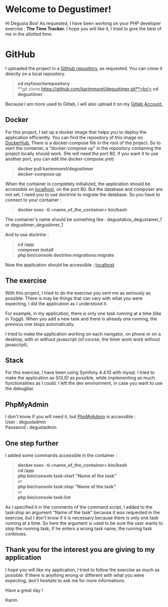 # Welcome to Degustimer!

Hi Degusta Box! As requested, I have been working on your PHP developer exercise : **The Time Tracker.**
I hope you will like it, I tried to give the best of me in the allotted time.

# GitHub

I uploaded the project in a <a target="_blank" href="https://github.com/karimmorel/degustimer">GitHub repository</a>, as requested.
You can clone it directly on a local repository.
>**cd myfavoriterepository**<br/>
>**git clone https://github.com/karimmorel/degustimer.git**<br/>
>**cd degustimer**<br/>

Because I am more used to Gitlab, I will also upload it on my <a target="_blank" href="https://gitlab.com/karimmorelGitlab">Gitlab Account.</a>

## Docker

For this project, I set up a docker image that helps you to deploy the application efficiently.
You can find the repository of this image on <a target="_blank" href="https://hub.docker.com/repository/docker/karimmorel/degustimer">DockerHub.</a>
There is a docker-compose file in the root of the project. So to start the container, a "docker-compose up" in the repository containing the project locally should work. 
(He will need the port 80, if you want it to use another port, you can edit the docker-compose.yml)
> **docker pull karimmorel/degustimer**<br/>
> **docker-compose up**<br/>

When the container is completely initialized, the application should be accessible on <a target="_blank" href="http://localhost:80">localhost</a>, on the port 80.
But the database and composer are not set, I need you to use doctrine to migrate the database.
So you have to connect to your container :
> **docker exec -ti <name_of_the_container> bin/bash**<br/>

The container's name should be something like : degustabox_degustamer_1 or degustimer_degustimer_1

And to use doctrine :
> **cd /app**<br/>
> **composer install**<br/>
> **php bin/console doctrine:migrations:migrate**

Now the application should be accessible : <a target="_blank" href="http://localhost:80">localhost</a>


## The exercise

With this project, I tried to do the exercise you sent me as seriously as possible.
There is may be things that can vary with what you were expecting, I did the application as I understood it.

For example, in my application, there is only one task running at a time (like in Toggl). When you add a new task and there is already one running, the previous one stops automatically.

I tried to make the application working on each navigator, on phone or on a desktop, with or without javascript (of course, the timer wont work without javascript).

## Stack

For this exercise, I have been using Symfony 4.4.10 with mysql.
I tried to make the application as SOLID as possible, while implementing as much functionalities as I could.
I left the dev environment, in case you want to use the debugbar.

## PhpMyAdmin
I don't know if you will need it, but <a target="_blank" href="http://localhost/phpmyadmin">PhpMyAdmin</a> is accessible :<br/>
User : degustadmin<br/>
Password : degustadmin<br/>

## One step further

I added some commands accessible in the container :
> **docker exec -ti <name_of_the_container> bin/bash**<br/>
> **cd /app**<br/>
> **php bin/console task:start "Name of the task"**<br/>
or<br/>
> **php bin/console task:stop "Name of the task"**<br/>
or<br/>
> **php bin/console task:list**<br/>

As I specified it in the comments of the command script, I added to the task:stop an argument "Name of the task" because it was requested in the exercise, but I don't know if it is necessary because there is only one task running at a time.
So here the argument is used to be sure the user wants to stop the running task, if he enters a wrong task name, the running task continues.

## Thank you for the interest you are giving to my application

I hope you will like my application, I tried to follow the exercise as much as possible.
If there is anything wrong or different with what you were expecting, don't hesitate to ask me for more informations.

Have a great day !

Karim.